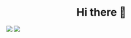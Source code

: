 <h1 align="center">Hi there 👋</h1>

<p>
  <img src="https://github-readme-stats.vercel.app/api/top-langs/?username=AndaMiro&layout=compact&bg_color=1c1c1c&title_color=a3a3a3&text_color=15ff00&hide_border=true&show_icons=true" />
  <img src="https://github-readme-stats.vercel.app/api/top-langs/?username=AndaMiro&layout=compact&bg_color=1c1c1c&title_color=a3a3a3&text_color=15ff00&hide_border=true&show_icons=true" />
</p>

<!--
**AndaMiro/AndaMiro** is a ✨ _special_ ✨ repository because its `README.md` (this file) appears on your GitHub profile.

Here are some ideas to get you started:

- 🔭 I’m currently working on ...
- 🌱 I’m currently learning ...
- 👯 I’m looking to collaborate on ...
- 🤔 I’m looking for help with ...
- 💬 Ask me about ...
- 📫 How to reach me: ...
- 😄 Pronouns: ...
- ⚡ Fun fact: ...
-->
